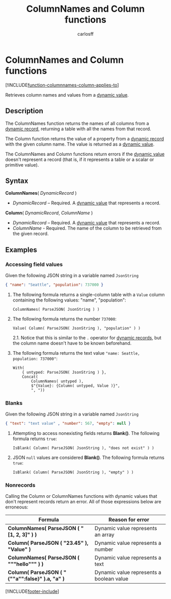 ﻿---
title: ColumnNames and Column functions
description: Reference information including syntax and examples for the ColumnNames and Column functions.
author: carlosff

ms.topic: reference
ms.custom: canvas
ms.date: 3/22/2024
ms.subservice: power-fx
ms.author: carlosff
search.audienceType: 
  - maker
contributors:
  - carlosff
---
# ColumnNames and Column functions
[!INCLUDE[function-columnnames-column-applies-to](includes/function-columnnames-column-applies-to.md)]



Retrieves column names and values from a [dynamic value](../untyped-object.md).

## Description
The ColumnNames function returns the names of all columns from a [dynamic record](../untyped-object.md), returning a table with all the names from that record.

The Column function returns the value of a property from a [dynamic record](../untyped-object.md) with the given column name. The value is returned as a [dynamic value](../untyped-object.md).

The ColumnNames and Column functions return errors if the [dynamic value](../untyped-object.md) doesn't represent a record (that is, if it represents a table or a scalar or primitive value).

## Syntax
**ColumnNames**( *DynamicRecord* )

* *DynamicRecord* – Required. A [dynamic value](../untyped-object.md) that represents a record.

**Column**( *DynamicRecord*, *ColumnName* )

* *DynamicRecord* – Required. A [dynamic value](../untyped-object.md) that represents a record.
* *ColumnName* - Required. The name of the column to be retrieved from the given record.

## Examples

### Accessing field values
Given the following JSON string in a variable named `JsonString`
```JSON
{ "name": "Seattle", "population": 737000 }
```

1. The following formula returns a single-column table with a `Value` column containing the following values: "name", "population":
    ```power-fx
    ColumnNames( ParseJSON( JsonString ) )
    ```
2. The following formula returns the number `737000`:
    ```power-fx
    Value( Column( ParseJSON( JsonString ), "population" ) )
    ```
    2.1. Notice that this is similar to the `.` operator for [dynamic records](../untyped-object.md#record-types), but the column name doesn't have to be known beforehand.

3. The following formula returns the text value `"name: Seattle, population: 737000"`:
    ```power-fx
    With(
        { untyped: ParseJSON( JsonString ) },
        Concat(
            ColumnNames( untyped ),
            $"{Value}: {Column( untyped, Value )}",
            ", "))
    ```

### Blanks
Given the following JSON string in a variable named `JsonString`
```JSON
{ "text": "text value" , "number": 567, "empty": null }
```

1. Attempting to access nonexisting fields returns **Blank()**. The following formula returns `true`:
    ```power-fx
    IsBlank( Column( ParseJSON( JsonString ), "does not exist" ) )
    ```
2. JSON `null` values are considered **Blank()**. The following formula returns `true`:
    ```power-fx
    IsBlank( Column( ParseJSON( JsonString ), "empty" ) )
    ```

### Nonrecords
Calling the Column or ColumnNames functions with dynamic values that don't represent records return an error. All of those expressions below are erroneous:

| Formula                                          | Reason for error                                 |
| ------------------------------------------------ | ------------------------------------------- |
| **ColumnNames( ParseJSON ( "[1, 2, 3]" ) )**       | Dynamic value represents an array          |
| **Column( ParseJSON ( "23.45" ), "Value" )**           | Dynamic value represents a number          |
| **ColumnNames( ParseJSON ( """hello""" ) )**       | Dynamic value represents a text            |
| **Column( ParseJSON ( "{""a"":false}" ).a, "a" )** | Dynamic value represents a boolean value   |


[!INCLUDE[footer-include](../../includes/footer-banner.md)]









































































































































